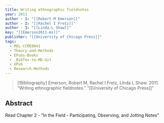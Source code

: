 ```yaml
---
title: Writing ethnographic fieldnotes
year: 2011
author - 1: "[[Robert M Emerson]]"
author - 2: "[[Rachel I Fretz]]"
author - 3: "[[Linda L Shaw]]"
key: "[[Emerson2011-ms]]"
publisher: "[[University of Chicago Press]]"
tags:
  - RDL-CCME0041
  - Theory-and-Methods
  - EPubs-Books
  - _BibTex-to-MD-Git
  - ePub
  - Research-Methods
---
```


> [!Bibliography]
> Emerson, Robert M, Rachel I Fretz, Linda L Shaw. 2011. “Writing ethnographic fieldnotes.” "[[University of Chicago Press]]"

## Abstract
Read Chapter 2 -  “In the Field -  Participating, Observing, and Jotting Notes”